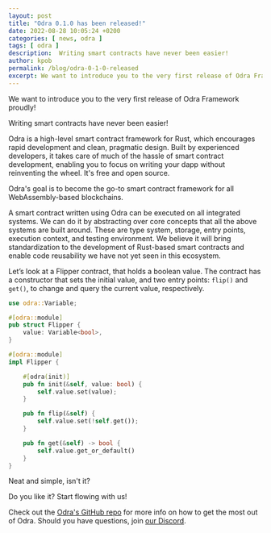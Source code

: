 ```yaml
---
layout: post
title: "Odra 0.1.0 has been released!"
date: 2022-08-28 10:05:24 +0200
categories: [ news, odra ]
tags: [ odra ]
description:  Writing smart contracts have never been easier!
author: kpob
permalink: /blog/odra-0-1-0-released
excerpt: We want to introduce you to the very first release of Odra Framework proudly!
---
```

We want to introduce you to the very first release of Odra Framework proudly!

Writing smart contracts have never been easier!

Odra is a high-level smart contract framework for Rust, which encourages rapid development and clean, pragmatic design. Built by experienced developers, it takes care of much of the hassle of smart contract development, enabling you to focus on writing your dapp without reinventing the wheel. It's free and open source.

Odra's goal is to become the go-to smart contract framework for all WebAssembly-based blockchains. 

A smart contract written using Odra can be executed on all integrated systems. We can do it by abstracting over core concepts that all the above systems are built around. These are type system, storage, entry points, execution context, and testing environment. We believe it will bring standardization to the development of Rust-based smart contracts and enable code reusability we have not yet seen in this ecosystem.

Let’s look at a Flipper contract, that holds a boolean value. The contract has a constructor that sets the initial value, and two entry points: `flip()` and `get()`, to change and query the current value, respectively.

```rust
use odra::Variable;

#[odra::module]
pub struct Flipper {
    value: Variable<bool>,
}

#[odra::module]
impl Flipper {

    #[odra(init)]
    pub fn init(&self, value: bool) {
        self.value.set(value);
    }

    pub fn flip(&self) {
        self.value.set(!self.get());
    }

    pub fn get(&self) -> bool {
        self.value.get_or_default()
    }
}
```
Neat and simple, isn't it?

Do you like it? Start flowing with us!

Check out the [Odra's GitHub repo][odra-repo] for more info on how to get the most out of Odra. Should you have questions, join [our Discord][odra-discord].

[odra-repo]:    https://github.com/odradev/odra
[odra-discord]: https://github.com/odradev/odra